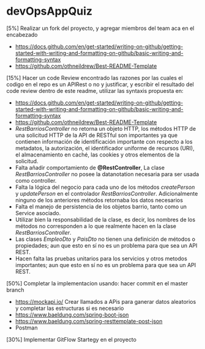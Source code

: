 # devOpsAppQuiz

[5%] Realizar un fork del proyecto, y agregar miembros del team aca en el encabezado

- https://docs.github.com/en/get-started/writing-on-github/getting-started-with-writing-and-formatting-on-github/basic-writing-and-formatting-syntax
- https://github.com/othneildrew/Best-README-Template

[15%] Hacer un code Review encontrado las razones por las cuales el codigo en el repo es un APIRest o no y justificar, y escribir el resultado del code review dentro de este readme, utilizar las syntaxis propuesta en:

- https://docs.github.com/en/get-started/writing-on-github/getting-started-with-writing-and-formatting-on-github/basic-writing-and-formatting-syntax
- https://github.com/othneildrew/Best-README-Template
- _RestBarriosController_ no retorna un objeto HTTP, los métodos HTTP de una solicitud HTTP de la API de RESTful son importantes ya que contienen información de identificación importante con respecto a los metadatos, la autorización, el identificador uniforme de recursos (URI), el almacenamiento en caché, las cookies y otros elementos de la solicitud.
- Falta añadir comportamiento de **@RestController**, La clase _RestBarriosController_ no posee la datanotation necesaria para ser usada como controller.  
- Falta la lógica del negocio para cada uno de los métodos _createPerson_ y _updatePerson_ en el controlador _RestBarriosController_. Adicionalmente ninguno de los anteriores métodos retornaba los datos necesarios
- Falta el manejo de persistencia de los objetos barrio, tanto como un Service asociado.
- Utilizar bien la responsabilidad de la clase, es decir, los nombres de los métodos no corresponden a lo que realmente hacen en la clase  _RestBarriosController_.
- Las clases  _EmpleoDto_ y _PaisDto_ no tienen una definición de métodos o propiedades; aun que esto en sí no es un problema para que sea un API REST.
- Hacen falta las pruebas unitarios para los servicios y otros metodos importantes; aun que esto en sí no es un problema para que sea un API REST.


[50%] Completar la implementacion usando: hacer commit en el master branch

- https://mockapi.io/ Crear llamados a APis para ganerar datos aleatorios y completar las estructuras si es necesario
- https://www.baeldung.com/spring-boot-json
- https://www.baeldung.com/spring-resttemplate-post-json
- Postman

[30%] Implementar GitFlow Startegy en el proyecto
